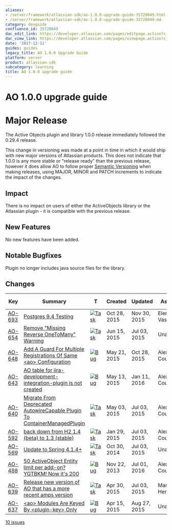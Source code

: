 ```yaml
---
aliases:
- /server/framework/atlassian-sdk/ao-1.0.0-upgrade-guide-35720049.html
- /server/framework/atlassian-sdk/ao-1.0.0-upgrade-guide-35720049.md
category: devguide
confluence_id: 35720049
dac_edit_link: https://developer.atlassian.com/pages/editpage.action?cjm=wozere&pageId=35720049
dac_view_link: https://developer.atlassian.com/pages/viewpage.action?cjm=wozere&pageId=35720049
date: '2017-12-11'
guides: guides
legacy_title: AO 1.0.0 Upgrade Guide
platform: server
product: atlassian-sdk
subcategory: learning
title: AO 1.0.0 upgrade guide
---
```

# AO 1.0.0 upgrade guide

# Major Release

The Active Objects plugin and library 1.0.0 release immediately followed the 0.29.4 release.

This change in versioning was made at a point in time in which it would ship with new major versions of Atlassian products. This does not indicate that 1.0.0 is any more stable or "release ready" than the previous release, however it does allow AO to follow proper <a href="http://semver.org/" class="external-link">Semantic Versioning</a> when making releases, using MAJOR, MINOR and PATCH increments to indicate the impact of the changes.

## Impact

There is no impact on users of either the ActiveObjects library or the Atlassian plugin - it is compatible with the previous release.

## New Features

No new features have been added.

## Notable Bugfixes

Plugin no longer includes java source files for the library.

## Changes

| Key                                                                                                    | Summary                                                                                                                                                                  | T                                                                                                                                                                                                                                                                            | Created      | Updated      | Assignee         | Reporter         | P                                                                                                                                                | Status   | Resolution | Fix Version/S |
|--------------------------------------------------------------------------------------------------------|--------------------------------------------------------------------------------------------------------------------------------------------------------------------------|------------------------------------------------------------------------------------------------------------------------------------------------------------------------------------------------------------------------------------------------------------------------------|--------------|--------------|------------------|------------------|--------------------------------------------------------------------------------------------------------------------------------------------------|----------|------------|---------------|
| <a href="https://ecosystem.atlassian.net/browse/AO-693?src=confmacro" class="external-link">AO-693</a> | <a href="https://ecosystem.atlassian.net/browse/AO-693?src=confmacro" class="external-link">Postgres 9.4 Testing</a>                                                     | <a href="https://ecosystem.atlassian.net/browse/AO-693?src=confmacro" class="external-link"><img src="https://ecosystem.atlassian.net/secure/viewavatar?size=xsmall&amp;avatarId=15318&amp;avatarType=issuetype" alt="Task" class="confluence-external-resource icon" /></a> | Oct 28, 2015 | Nov 30, 2015 | Elena Vasilyeva  | Alex Courtis     | <img src="https://ecosystem.atlassian.net/images/icons/priorities/major.svg" alt="Major" class="confluence-external-resource icon" width="16" /> | RESOLVED | Fixed      | 1.0.0         |
| <a href="https://ecosystem.atlassian.net/browse/AO-654?src=confmacro" class="external-link">AO-654</a> | <a href="https://ecosystem.atlassian.net/browse/AO-654?src=confmacro" class="external-link">Remove &quot;Missing Reverse OneToMany&quot; Warning</a>                     | <a href="https://ecosystem.atlassian.net/browse/AO-654?src=confmacro" class="external-link"><img src="https://ecosystem.atlassian.net/secure/viewavatar?size=xsmall&amp;avatarId=15318&amp;avatarType=issuetype" alt="Task" class="confluence-external-resource icon" /></a> | Jun 15, 2015 | Jul 03, 2015 | Unassigned       | Alex Courtis     | <img src="https://ecosystem.atlassian.net/images/icons/priorities/major.svg" alt="Major" class="confluence-external-resource icon" />            | RESOLVED | Fixed      | 0.30.x, 1.0.0 |
| <a href="https://ecosystem.atlassian.net/browse/AO-648?src=confmacro" class="external-link">AO-648</a> | <a href="https://ecosystem.atlassian.net/browse/AO-648?src=confmacro" class="external-link">Add A Guard For Multiple Registrations Of Same &lt;ao&gt; Configuration</a>  | <a href="https://ecosystem.atlassian.net/browse/AO-648?src=confmacro" class="external-link"><img src="https://ecosystem.atlassian.net/secure/viewavatar?size=xsmall&amp;avatarId=15303&amp;avatarType=issuetype" alt="Bug" class="confluence-external-resource icon" /></a>  | May 21, 2015 | Oct 28, 2015 | Alex Courtis     | Alex Courtis     | <img src="https://ecosystem.atlassian.net/images/icons/priorities/major.svg" alt="Major" class="confluence-external-resource icon" />            | RESOLVED | Fixed      |               |
| <a href="https://ecosystem.atlassian.net/browse/AO-643?src=confmacro" class="external-link">AO-643</a> | <a href="https://ecosystem.atlassian.net/browse/AO-643?src=confmacro" class="external-link">AO table for jira-development-integration-plugin is not created</a>          | <a href="https://ecosystem.atlassian.net/browse/AO-643?src=confmacro" class="external-link"><img src="https://ecosystem.atlassian.net/secure/viewavatar?size=xsmall&amp;avatarId=15303&amp;avatarType=issuetype" alt="Bug" class="confluence-external-resource icon" /></a>  | May 13, 2015 | Jan 11, 2016 | Alex Courtis     | Eric Sukmajaya   | <img src="https://ecosystem.atlassian.net/images/icons/priorities/major.svg" alt="Major" class="confluence-external-resource icon" />            | RESOLVED | Fixed      | 1.0.0         |
| <a href="https://ecosystem.atlassian.net/browse/AO-640?src=confmacro" class="external-link">AO-640</a> | <a href="https://ecosystem.atlassian.net/browse/AO-640?src=confmacro" class="external-link">Migrate From Deprecated AutowireCapable Plugin To ContainerManagedPlugin</a> | <a href="https://ecosystem.atlassian.net/browse/AO-640?src=confmacro" class="external-link"><img src="https://ecosystem.atlassian.net/secure/viewavatar?size=xsmall&amp;avatarId=15318&amp;avatarType=issuetype" alt="Task" class="confluence-external-resource icon" /></a> | May 03, 2015 | Jul 03, 2015 | Alex Courtis     | Alex Courtis     | <img src="https://ecosystem.atlassian.net/images/icons/priorities/major.svg" alt="Major" class="confluence-external-resource icon" />            | RESOLVED | Fixed      | 0.30.x, 1.0.0 |
| <a href="https://ecosystem.atlassian.net/browse/AO-592?src=confmacro" class="external-link">AO-592</a> | <a href="https://ecosystem.atlassian.net/browse/AO-592?src=confmacro" class="external-link">back down from H2 1.4 (beta) to 1.3 (stable)</a>                             | <a href="https://ecosystem.atlassian.net/browse/AO-592?src=confmacro" class="external-link"><img src="https://ecosystem.atlassian.net/secure/viewavatar?size=xsmall&amp;avatarId=15318&amp;avatarType=issuetype" alt="Task" class="confluence-external-resource icon" /></a> | Jan 29, 2015 | Jul 03, 2015 | Alex Courtis     | Alex Courtis     | <img src="https://ecosystem.atlassian.net/images/icons/priorities/major.svg" alt="Major" class="confluence-external-resource icon" />            | RESOLVED | Fixed      | 1.0.0         |
| <a href="https://ecosystem.atlassian.net/browse/AO-569?src=confmacro" class="external-link">AO-569</a> | <a href="https://ecosystem.atlassian.net/browse/AO-569?src=confmacro" class="external-link">Update to Spring 4.1.4+</a>                                                  | <a href="https://ecosystem.atlassian.net/browse/AO-569?src=confmacro" class="external-link"><img src="https://ecosystem.atlassian.net/secure/viewavatar?size=xsmall&amp;avatarId=15318&amp;avatarType=issuetype" alt="Task" class="confluence-external-resource icon" /></a> | Oct 30, 2014 | Jul 03, 2015 | Unassigned       | Marcos Scriven   | <img src="https://ecosystem.atlassian.net/images/icons/priorities/major.svg" alt="Major" class="confluence-external-resource icon" />            | RESOLVED | Fixed      | 1.0.0         |
| <a href="https://ecosystem.atlassian.net/browse/AO-488?src=confmacro" class="external-link">AO-488</a> | <a href="https://ecosystem.atlassian.net/browse/AO-488?src=confmacro" class="external-link">50 ActiveObject Entity limit per add-on? YGTBKM! Now it's 200</a>            | <a href="https://ecosystem.atlassian.net/browse/AO-488?src=confmacro" class="external-link"><img src="https://ecosystem.atlassian.net/secure/viewavatar?size=xsmall&amp;avatarId=15303&amp;avatarType=issuetype" alt="Bug" class="confluence-external-resource icon" /></a>  | Nov 22, 2013 | Jul 01, 2016 | Alex Courtis     | Andy Brook       | <img src="https://ecosystem.atlassian.net/images/icons/priorities/major.svg" alt="Major" class="confluence-external-resource icon" />            | RESOLVED | Fixed      | 0.30.x, 1.0.0 |
| <a href="https://ecosystem.atlassian.net/browse/AO-639?src=confmacro" class="external-link">AO-639</a> | <a href="https://ecosystem.atlassian.net/browse/AO-639?src=confmacro" class="external-link">Release new version of AO that has a more recent amps version</a>            | <a href="https://ecosystem.atlassian.net/browse/AO-639?src=confmacro" class="external-link"><img src="https://ecosystem.atlassian.net/secure/viewavatar?size=xsmall&amp;avatarId=15318&amp;avatarType=issuetype" alt="Task" class="confluence-external-resource icon" /></a> | Apr 30, 2015 | Jul 03, 2015 | Martin Henderson | Martin Henderson | <img src="https://ecosystem.atlassian.net/images/icons/priorities/minor.svg" alt="Minor" class="confluence-external-resource icon" />            | RESOLVED | Fixed      | 1.0.0         |
| <a href="https://ecosystem.atlassian.net/browse/AO-637?src=confmacro" class="external-link">AO-637</a> | <a href="https://ecosystem.atlassian.net/browse/AO-637?src=confmacro" class="external-link">&lt;ao&gt; Modules Are Keyed By &lt;plugin-key&gt; Only</a>                  | <a href="https://ecosystem.atlassian.net/browse/AO-637?src=confmacro" class="external-link"><img src="https://ecosystem.atlassian.net/secure/viewavatar?size=xsmall&amp;avatarId=15303&amp;avatarType=issuetype" alt="Bug" class="confluence-external-resource icon" /></a>  | Apr 15, 2015 | Aug 27, 2015 | Unassigned       | Alex Courtis     | <img src="https://ecosystem.atlassian.net/images/icons/priorities/minor.svg" alt="Minor" class="confluence-external-resource icon" />            | RESOLVED | Fixed      |               |

<a href="https://ecosystem.atlassian.net/secure/IssueNavigator.jspa?reset=true&amp;jqlQuery=project+%3D+AO+and+fixVersion+%3D+%221.0.0%22+order+by+priority+desc++&amp;src=confmacro" class="external-link" title="View all matching issues in JIRA.">10 issues</a>































































































































































































































































































































































































































